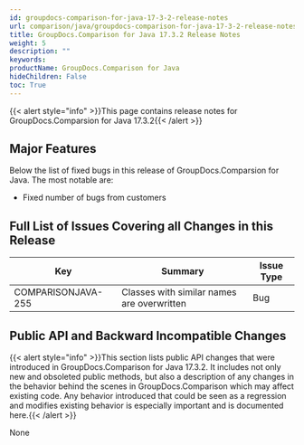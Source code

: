 ```yaml
---
id: groupdocs-comparison-for-java-17-3-2-release-notes
url: comparison/java/groupdocs-comparison-for-java-17-3-2-release-notes
title: GroupDocs.Comparison for Java 17.3.2 Release Notes
weight: 5
description: ""
keywords:
productName: GroupDocs.Comparison for Java
hideChildren: False
toc: True
---
```


{{< alert style="info" >}}This page contains release notes for GroupDocs.Comparsion for Java 17.3.2{{< /alert >}}

## Major Features

Below the list of fixed bugs in this release of GroupDocs.Comparsion for Java. The most notable are:

- Fixed number of bugs from customers

## Full List of Issues Covering all Changes in this Release

| Key                | Summary                                    | Issue Type |
| ------------------ | ------------------------------------------ | ---------- |
| COMPARISONJAVA-255 | Classes with similar names are overwritten | Bug        |

## Public API and Backward Incompatible Changes

{{< alert style="info" >}}This section lists public API changes that were introduced in GroupDocs.Comparison for Java 17.3.2. It includes not only new and obsoleted public methods, but also a description of any changes in the behavior behind the scenes in GroupDocs.Comparison which may affect existing code. Any behavior introduced that could be seen as a regression and modifies existing behavior is especially important and is documented here.{{< /alert >}}

None
